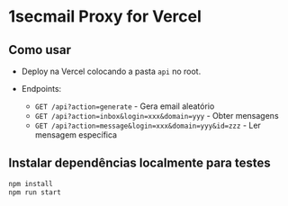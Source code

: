 # 1secmail Proxy for Vercel

## Como usar

- Deploy na Vercel colocando a pasta `api` no root.
- Endpoints:

  - `GET /api?action=generate` - Gera email aleatório
  - `GET /api?action=inbox&login=xxx&domain=yyy` - Obter mensagens
  - `GET /api?action=message&login=xxx&domain=yyy&id=zzz` - Ler mensagem específica

## Instalar dependências localmente para testes

```bash
npm install
npm run start
```